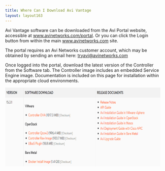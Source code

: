 ```yaml
---
title: Where Can I Download Avi Vantage
layout: layout163
---
```

Avi Vantage software can be downloaded from the Avi Portal website, accessible at <a href="https://www.avinetworks.com/portal">www.avinetworks.com/portal</a>. Or you can click the Login button from within the main <a href="https://www.avinetworks.com">www.avinetworks.com</a> site. 

The portal requires an Avi Networks customer account, which may be obtained by sending an email here: <a href="mailto:tryavi@avinetworks.com">tryavi@avinetworks.com</a>

Once logged into the portal, download the latest version of the Controller from the Software tab. The Controller image includes an embedded Service Engine image. Documentation is included on this page for installation within the appropriate cloud environments.  

<a href="img/avi-portal-download-code-1.png"><img src="img/avi-portal-download-code-1.png" alt="avi-portal-download-code" width="768" height="257" class="alignnone size-full wp-image-4124"></a>
